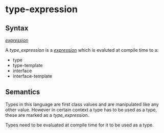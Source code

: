 # type-expression

## Syntax

[_expression_](expression.md)

A _type_expression_ is a [_expression_](expression.md) which is evaluted at compile time
to a:
 - type
 - type-template
 - interface
 - interface-template

## Semantics
Types in this language are first class values and are manipulated like any other value.
However in certain context a type has to be used as a type, these are marked as a _type_expression_.

Types need to be evaluated at compile time for it to be used as a type.
